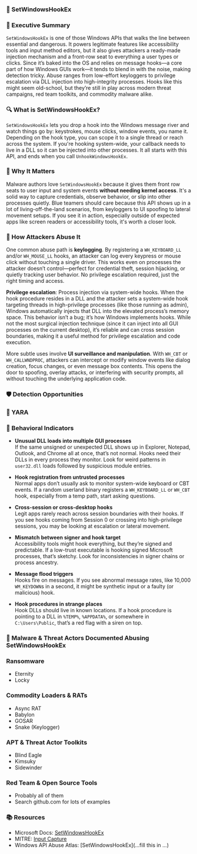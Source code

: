 ### 🧪 SetWindowsHookEx  
### 🚀 Executive Summary  
`SetWindowsHookEx` is one of those Windows APIs that walks the line between essential and dangerous. It powers legitimate features like accessibility tools and input method editors, but it also gives attackers a ready-made injection mechanism and a front-row seat to everything a user types or clicks. Since it’s baked into the OS and relies on message hooks—a core part of how Windows GUIs work—it tends to blend in with the noise, making detection tricky. Abuse ranges from low-effort keyloggers to privilege escalation via DLL injection into high-integrity processes. Hooks like this might seem old-school, but they’re still in play across modern threat campaigns, red team toolkits, and commodity malware alike.

### 🔍 What is SetWindowsHookEx?  
`SetWindowsHookEx` lets you drop a hook into the Windows message river and watch things go by: keystrokes, mouse clicks, window events, you name it. Depending on the hook type, you can scope it to a single thread or reach across the system. If you're hooking system-wide, your callback needs to live in a DLL so it can be injected into other processes. It all starts with this API, and ends when you call `UnhookWindowsHookEx`.

### 🚩 Why It Matters  
Malware authors love `SetWindowsHookEx` because it gives them front row seats to user input and system events **without needing kernel access**. It's a solid way to capture credentials, observe behavior, or slip into other processes quietly. Blue teamers should care because this API shows up in a lot of living-off-the-land scenarios, from keyloggers to UI spoofing to lateral movement setups. If you see it in action, especially outside of expected apps like screen readers or accessibility tools, it's worth a closer look.

### 🧬 How Attackers Abuse It  
One common abuse path is **keylogging**. By registering a `WH_KEYBOARD_LL` and/or `WH_MOUSE_LL` hooks, an attacker can log every keypress or mouse click without touching a single driver. This works even on processes the attacker doesn’t control—perfect for credential theft, session hijacking, or quietly tracking user behavior. No privilege escalation required, just the right timing and access.

**Privilege escalation**: Process injection via system-wide hooks. When the hook procedure resides in a DLL and the attacker sets a system-wide hook targeting threads in high-privilege processes (like those running as admin), Windows automatically injects that DLL into the elevated process’s memory space. This behavior isn’t a bug; it’s how Windows implements hooks. While not the most surgical injection technique (since it can inject into all GUI processes on the current desktop), it’s reliable and can cross session boundaries, making it a useful method for privilege escalation and code execution.

More subtle uses involve **UI surveillance and manipulation**. With `WH_CBT` or `WH_CALLWNDPROC`, attackers can intercept or modify window events like dialog creation, focus changes, or even message box contents. This opens the door to spoofing, overlay attacks, or interfering with security prompts, all without touching the underlying application code.

### 🛡️ Detection Opportunities  

### 🔹 YARA



### 🔸 Behavioral Indicators
- **Unusual DLL loads into multiple GUI processes**  
  If the same unsigned or unexpected DLL shows up in Explorer, Notepad, Outlook, and Chrome all at once, that’s not normal. Hooks need their DLLs in every process they monitor. Look for weird patterns in `user32.dll` loads followed by suspicious module entries.

- **Hook registration from untrusted processes**  
  Normal apps don’t usually ask to monitor system-wide keyboard or CBT events. If a random userland binary registers a `WH_KEYBOARD_LL` or `WH_CBT` hook, especially from a temp path, start asking questions.

- **Cross-session or cross-desktop hooks**  
  Legit apps rarely reach across session boundaries with their hooks. If you see hooks coming from Session 0 or crossing into high-privilege sessions, you may be looking at escalation or lateral movement.

- **Mismatch between signer and hook target**  
  Accessibility tools might hook everything, but they’re signed and predictable. If a low-trust executable is hooking signed Microsoft processes, that’s sketchy. Look for inconsistencies in signer chains or process ancestry.

- **Message flood triggers**  
  Hooks fire on messages. If you see abnormal message rates, like 10,000 `WM_KEYDOWN`s in a second, it might be synthetic input or a faulty (or malicious) hook.

- **Hook procedures in strange places**  
  Hook DLLs should live in known locations. If a hook procedure is pointing to a DLL in `%TEMP%`, `%APPDATA%`, or somewhere in `C:\Users\Public`, that’s a red flag with a siren on top.


### 🦠 Malware & Threat Actors Documented Abusing SetWindowsHookEx

### **Ransomware**
- Eternity
- Locky

### **Commodity Loaders & RATs**
 - Async RAT
 - Babylon
 - GOSAR
 - Snake (Keylogger)

### **APT & Threat Actor Toolkits**
 - Blind Eagle
 - Kimsuky
 - Sidewinder

### **Red Team & Open Source Tools**
 - Probably all of them
 - Search github.com for lots of examples

### 📚 Resources  
- Microsoft Docs: [SetWindowsHookEx](https://learn.microsoft.com/en-us/windows/win32/api/winuser/nf-winuser-setwindowshookexw)
- MITRE: [Input Capture](https://attack.mitre.org/techniques/T1056/004/)
- Windows API Abuse Atlas: [SetWindowsHookEx](...fill this in ...)
